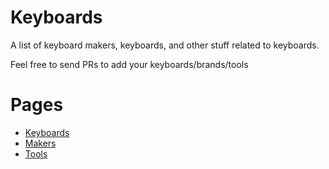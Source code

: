# Keyboards
A list of keyboard makers, keyboards, and other stuff related to keyboards.


Feel free to send PRs to add your keyboards/brands/tools


# Pages

- [Keyboards](/keyboards)
- [Makers](/makers)
- [Tools](/tools)

